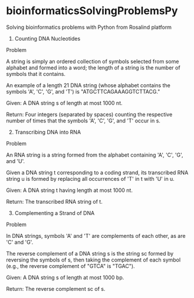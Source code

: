 # bioinformaticsSolvingProblemsPy
Solving bioinformatics problems with Python from Rosalind platform


1. Counting DNA Nucleotides

Problem

A string is simply an ordered collection of symbols selected from some alphabet and formed into a word; the length of a string is     the number of symbols that it contains.

An example of a length 21 DNA string (whose alphabet contains the symbols 'A', 'C', 'G', and 'T') is "ATGCTTCAGAAAGGTCTTACG."

Given: A DNA string s of length at most 1000 nt.

Return: Four integers (separated by spaces) counting the respective number of times that the symbols 'A', 'C', 'G', and 'T' occur in s.


2. Transcribing DNA into RNA

Problem

An RNA string is a string formed from the alphabet containing 'A', 'C', 'G', and 'U'.

Given a DNA string t corresponding to a coding strand, its transcribed RNA string u is formed by replacing all occurrences of 'T' in t with 'U' in u.

Given: A DNA string t having length at most 1000 nt.

Return: The transcribed RNA string of t.


3. Complementing a Strand of DNA

Problem

In DNA strings, symbols 'A' and 'T' are complements of each other, as are 'C' and 'G'.

The reverse complement of a DNA string s is the string sc formed by reversing the symbols of s, then taking the complement of each symbol (e.g., the reverse complement of "GTCA" is "TGAC").

Given: A DNA string s of length at most 1000 bp.

Return: The reverse complement sc of s.
